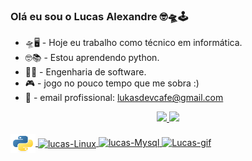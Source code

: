 ### Olá eu sou o Lucas Alexandre 🤓🛸🕹️

- 🛸🖥️ - Hoje eu trabalho como técnico em informática.
- 🤓📚 - Estou aprendendo python.
- 🍷🗿 - Engenharia de software.
- 🎮 - jogo no pouco tempo que me sobra :)
- 📩 - email profissional: lukasdevcafe@gmail.com


<div align="center">
  <a href="https://github.com/LuscaCoffee">
  <img height="180em" src="https://github-readme-stats.vercel.app/api?username=LuscaCoffee&show_icons=true&theme=dark&include_all_commits=true&count_private=true"/>
  <img height="180em" src="https://github-readme-stats.vercel.app/api/top-langs/?username=LuscaCoffee&layout=compact&langs_count=7&theme=dark"/>
</div>
  <div style="display: inline_block"><br>
 <img align="center" alt="Lucas-Python" height="30" width="40" src="https://raw.githubusercontent.com/devicons/devicon/master/icons/python/python-original.svg">
 <img align="center" alt="lucas-Linux" height="30" width="40" src="https://cdn.jsdelivr.net/gh/devicons/devicon/icons/linux/linux-original.svg" />
 <img aling="center" alt="lucas-Mysql" height="40" width="40" src="https://cdn.jsdelivr.net/gh/devicons/devicon/icons/mysql/mysql-original-wordmark.svg" />
 <img aling="right" alt="Lucas-gif" src=
  </div>
           
          
